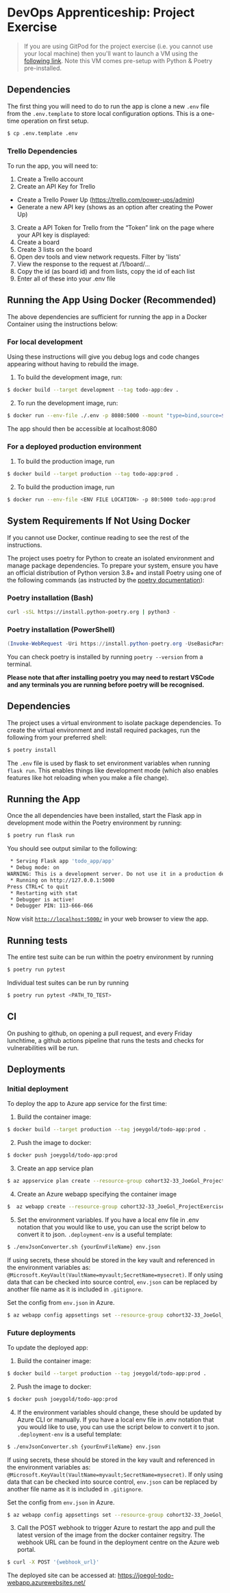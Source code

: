 # DevOps Apprenticeship: Project Exercise

> If you are using GitPod for the project exercise (i.e. you cannot use your local machine) then you'll want to launch a VM using the [following link](https://gitpod.io/#https://github.com/CorndelWithSoftwire/DevOps-Course-Starter). Note this VM comes pre-setup with Python & Poetry pre-installed.

## Dependencies
The first thing you will need to do to run the app is clone a new `.env` file from the `.env.template` to store local configuration options. This is a one-time operation on first setup.
```bash
$ cp .env.template .env
```

### Trello Dependencies
To run the app, you will need to:
1. Create a Trello account
2. Create an API Key for Trello
 - Create a Trello Power Up (https://trello.com/power-ups/admin)
 - Generate a new API key (shows as an option after creating the Power Up)
3. Create a API Token for Trello from the “Token” link on the page where your API key is displayed:
4. Create a board
5. Create 3 lists on the board
6. Open dev tools and view network requests. Filter by 'lists'
7. View the response to the request at /1/board/...
8. Copy the id (as board id) and from lists, copy the id of each list
9. Enter all of these into your .env file

## Running the App Using Docker (Recommended)
The above dependencies are sufficient for running the app in a Docker Container using the instructions below:
### For local development
Using these instructions will give you debug logs and code changes appearing without having to rebuild the image.
1. To build the development image, run:
```bash
$ docker build --target development --tag todo-app:dev .
```
2. To run the development image, run:
```bash
$ docker run --env-file ./.env -p 8080:5000 --mount "type=bind,source=$(pwd)/todo_app,target=/app/todo_app" todo-app:dev
```

The app should then be accessible at localhost:8080

### For a deployed production environment

1. To build the production image, run
```bash
$ docker build --target production --tag todo-app:prod .
```
2. To build the production image, run
```bash
$ docker run --env-file <ENV FILE LOCATION> -p 80:5000 todo-app:prod
```

## System Requirements If Not Using Docker
If you cannot use Docker, continue reading to see the rest of the instructions.

The project uses poetry for Python to create an isolated environment and manage package dependencies. To prepare your system, ensure you have an official distribution of Python version 3.8+ and install Poetry using one of the following commands (as instructed by the [poetry documentation](https://python-poetry.org/docs/#system-requirements)):

### Poetry installation (Bash)

```bash
curl -sSL https://install.python-poetry.org | python3 -
```

### Poetry installation (PowerShell)

```powershell
(Invoke-WebRequest -Uri https://install.python-poetry.org -UseBasicParsing).Content | py -
```

You can check poetry is installed by running `poetry --version` from a terminal.

**Please note that after installing poetry you may need to restart VSCode and any terminals you are running before poetry will be recognised.**

## Dependencies

The project uses a virtual environment to isolate package dependencies. To create the virtual environment and install required packages, run the following from your preferred shell:

```bash
$ poetry install
```

The `.env` file is used by flask to set environment variables when running `flask run`. This enables things like development mode (which also enables features like hot reloading when you make a file change).

## Running the App

Once the all dependencies have been installed, start the Flask app in development mode within the Poetry environment by running:
```bash
$ poetry run flask run
```

You should see output similar to the following:
```bash
 * Serving Flask app 'todo_app/app'
 * Debug mode: on
WARNING: This is a development server. Do not use it in a production deployment. Use a production WSGI server instead.
 * Running on http://127.0.0.1:5000
Press CTRL+C to quit
 * Restarting with stat
 * Debugger is active!
 * Debugger PIN: 113-666-066
```
Now visit [`http://localhost:5000/`](http://localhost:5000/) in your web browser to view the app.

## Running tests
The entire test suite can be run within the poetry environment by running
```bash
$ poetry run pytest
```

Individual test suites can be run by running
```bash
$ poetry run pytest <PATH_TO_TEST>
```

## CI
On pushing to github, on opening a pull request, and every Friday lunchtime, a github actions pipeline that runs the tests and checks for vulnerabilities will be run.

## Deployments

### Initial deployment
To deploy the app to Azure app service for the first time:
1. Build the container image: 
```bash
$ docker build --target production --tag joeygold/todo-app:prod .
```
2. Push the image to docker:
```bash
$ docker push joeygold/todo-app:prod
```
3. Create an app service plan
```bash
$ az appservice plan create --resource-group cohort32-33_JoeGol_ProjectExercise --name JoeGol-todo-app-plan --sku B1 --is-linux
```
4. Create an Azure webapp specifying the container image
```bash
$  az webapp create --resource-group cohort32-33_JoeGol_ProjectExercise --plan JoeGol-todo-app-plan --name JoeGol-todo-webapp --deployment-container-image-name docker.io/joeygold/todo-app:prod
```
5. Set the environment variables. If you have a local env file in .env notation that you would like to use, you can use the script below to convert it to json. `.deployment-env` is a useful template:
```bash
$ ./envJsonConverter.sh {yourEnvFileName} env.json
```
If using secrets, these should be stored in the key vault and referenced in the environment variables as: `@Microsoft.KeyVault(VaultName=myvault;SecretName=mysecret)`. If only using data that can be checked into source control, `env.json` can be replaced by another file name as it is included in `.gitignore`.


Set the config from `env.json` in Azure.
```bash
$ az webapp config appsettings set --resource-group cohort32-33_JoeGol_ProjectExercise --name JoeGol-todo-webapp --settings "@env.json"
```

### Future deployments
To update the deployed app:
1. Build the container image: 
```bash
$ docker build --target production --tag joeygold/todo-app:prod .
```
2. Push the image to docker:
```bash
$ docker push joeygold/todo-app:prod
```
4. If the environment variables should change, these should be updated by Azure CLI or manually. If you have a local env file in .env notation that you would like to use, you can use the script below to convert it to json. `.deployment-env` is a useful template:
```bash
$ ./envJsonConverter.sh {yourEnvFileName} env.json
```
If using secrets, these should be stored in the key vault and referenced in the environment variables as: `@Microsoft.KeyVault(VaultName=myvault;SecretName=mysecret)`. If only using data that can be checked into source control, `env.json` can be replaced by another file name as it is included in `.gitignore`.

Set the config from `env.json` in Azure.
```bash
$ az webapp config appsettings set --resource-group cohort32-33_JoeGol_ProjectExercise --name JoeGol-todo-webapp --settings "@env.json"
```
3. Call the POST webhook to trigger Azure to restart the app and pull the latest version of the image from the docker container regsitry. The webhook URL can be found in the deployment centre on the Azure web portal.
```bash
$ curl -X POST '{webhook_url}'
```

The deployed site can be accessed at: https://joegol-todo-webapp.azurewebsites.net/

